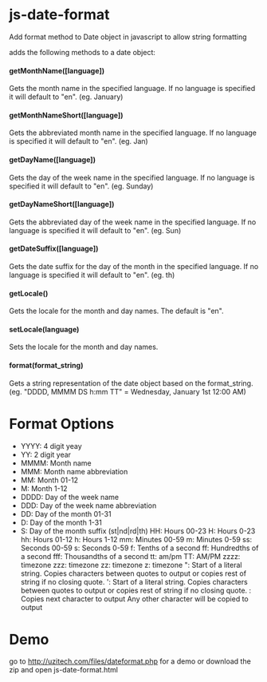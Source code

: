 js-date-format
==============

Add format method to Date object in javascript to allow string formatting

adds the following methods to a date object:

#### getMonthName([language])

Gets the month name in the specified language. If no language is specified it will default to "en". (eg. January)

#### getMonthNameShort([language])

Gets the abbreviated month name in the specified language. If no language is specified it will default to "en". (eg. Jan)

#### getDayName([language])

Gets the day of the week name in the specified language. If no language is specified it will default to "en". (eg. Sunday)

#### getDayNameShort([language])

Gets the abbreviated day of the week name in the specified language. If no language is specified it will default to "en". (eg. Sun)

#### getDateSuffix([language])

Gets the date suffix for the day of the month in the specified language. If no language is specified it will default to "en". (eg. th)

#### getLocale()

Gets the locale for the month and day names. The default is "en".

#### setLocale(language)

Sets the locale for the month and day names.

#### format(format_string)

Gets a string representation of the date object based on the format_string. (eg. "DDDD, MMMM DS h:mm TT" = Wednesday, January 1st 12:00 AM)

Format Options
==============


- YYYY: 4 digit yeay
- YY: 2 digit year
- MMMM: Month name
- MMM: Month name abbreviation
- MM: Month 01-12
- M: Month 1-12
- DDDD: Day of the week name
- DDD: Day of the week name abbreviation
- DD: Day of the month 01-31
- D: Day of the month 1-31
- S: Day of the month suffix (st|nd|rd|th)
HH: Hours 00-23
H: Hours 0-23
hh: Hours 01-12
h: Hours 1-12
mm: Minutes 00-59
m: Minutes 0-59
ss: Seconds 00-59
s: Seconds 0-59
f: Tenths of a second
ff: Hundredths of a second
fff: Thousandths of a second
tt: am/pm
TT: AM/PM
zzzz: timezone
zzz: timezone
zz: timezone
z: timezone
": Start of a literal string. Copies characters between quotes to output or copies rest of string if no closing quote.
': Start of a literal string. Copies characters between quotes to output or copies rest of string if no closing quote.
\: Copies next character to output
Any other character will be copied to output

Demo
====

go to http://uzitech.com/files/dateformat.php for a demo or download the zip and open js-date-format.html
